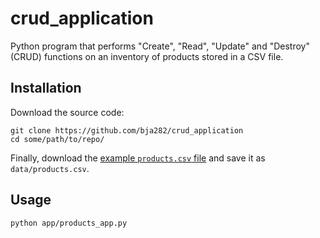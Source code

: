 # crud_application

Python program that performs "Create", "Read", "Update" and "Destroy" (CRUD) functions on an inventory of products stored in a CSV file.

## Installation

Download the source code:

```shell
git clone https://github.com/bja282/crud_application
cd some/path/to/repo/
```

Finally, download the [example `products.csv` file](https://raw.githubusercontent.com/prof-rossetti/nyu-info-2335-70-201706/master/projects/crud-app/products.csv) and save it as `data/products.csv`.

## Usage

```shell
python app/products_app.py
```
